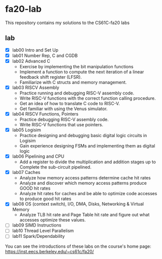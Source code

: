 # fa20-lab
This repository contains my solutions to the CS61C-fa20 labs 

## lab
- [x] lab00 Intro and Set Up
- [x] lab01 Number Rep, C and CGDB
- [x] lab02 Advanced C
    * Exercise by implementing the bit manipulation functions
    * Implement a function to compute the next iteration of a linear feedback shift register (LFSR).
    * Familiarize with C structs and memory management.
- [x] lab03 RISCV Assembly
    * Practice running and debugging RISC-V assembly code.
    * Write RISC-V functions with the correct function calling procedure.
    * Get an idea of how to translate C code to RISC-V.
    * Get familiar with using the Venus simulator.
- [x] lab04 RISCV Functions, Pointers
    * Practice debugging RISC-V assembly code.
    * Write RISC-V functions that use pointers.
- [x] lab05 Logisim
    * Practice designing and debugging basic digital logic circuits in Logisim
    * Gain experience designing FSMs and implementing them as digital logic
- [x] lab06 Pipelining and CPU
    * Add a register to divide the multiplication and addition stages up to Complete the sub-circuit pipelined.
- [x] lab07 Caches
    * Analyze how memory access patterns determine cache hit rates
    * Analyze and discover which memory access patterns produce GOOD hit rates
    * Analyze hit rates for caches and be able to optimize code accesses to produce good hit rates
- [x] lab08 OS (context switch), I/O, DMA, Disks, Networking & Virtual Memory
    * Analyze TLB hit rate and Page Table hit rate and figure out what accesses optimize these values.
- [ ] lab09 SIMD Instructions
- [ ] lab10 Thread Level Parallelism
- [ ] lab11 Spark/Dependability

You can see the introductions of these labs on the course's home page: https://inst.eecs.berkeley.edu/~cs61c/fa20/
